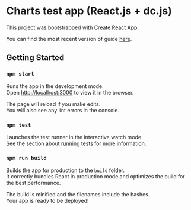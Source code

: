 # Charts test app (React.js + dc.js)

This project was bootstrapped with [Create React App](https://github.com/facebookincubator/create-react-app).

You can find the most recent version of guide [here](https://github.com/facebookincubator/create-react-app/blob/master/packages/react-scripts/template/README.md).

## Getting Started

### `npm start`

Runs the app in the development mode.<br>
Open [http://localhost:3000](http://localhost:3000) to view it in the browser.

The page will reload if you make edits.<br>
You will also see any lint errors in the console.

### `npm test`

Launches the test runner in the interactive watch mode.<br>
See the section about [running tests](#running-tests) for more information.

### `npm run build`

Builds the app for production to the `build` folder.<br>
It correctly bundles React in production mode and optimizes the build for the best performance.

The build is minified and the filenames include the hashes.<br>
Your app is ready to be deployed!

